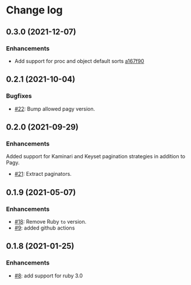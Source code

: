 # Change log

## 0.3.0 (2021-12-07)

### Enhancements

- Add support for proc and object default
  sorts [a167f90](https://github.com/infinum/jsonapi-query_builder/commit/a167f90ca718fe62c0899520cd4c5c859f89035b)

## 0.2.1 (2021-10-04)

### Bugfixes

- [#22](https://github.com/infinum/jsonapi-query_builder/pull/22): Bump allowed pagy version.

## 0.2.0 (2021-09-29)

### Enhancements

Added support for Kaminari and Keyset pagination strategies in addition to Pagy.

- [#21](https://github.com/infinum/jsonapi-query_builder/pull/21): Extract paginators.

## 0.1.9 (2021-05-07)

### Enhancements

- [#18](https://github.com/infinum/jsonapi-query_builder/pull/18): Remove Ruby `to` version.
- [#9](https://github.com/infinum/jsonapi-query_builder/pull/9): added github actions

## 0.1.8 (2021-01-25)

### Enhancements

- [#8](https://github.com/infinum/jsonapi-query_builder/pull/8): add support for ruby 3.0

